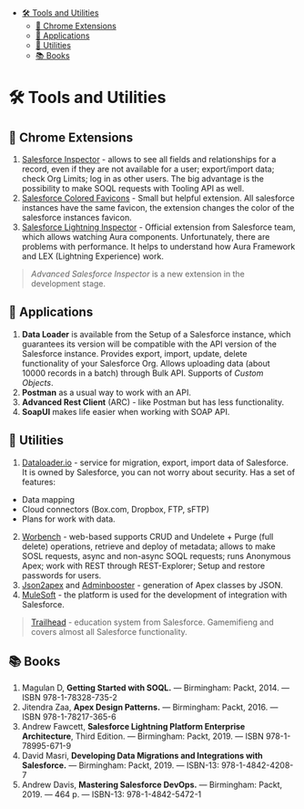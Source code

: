 <!--ts-->
- [🛠 Tools and Utilities](#-tools-and-utilities)
  - [🧩 Chrome Extensions](#-chrome-extensions)
  - [🎯 Applications](#-applications)
  - [🧰 Utilities](#-utilities)
  - [📚 Books](#-books)
<!--te-->

# 🛠 Tools and Utilities

## 🧩 Chrome Extensions

1. [Salesforce Inspector](https://chrome.google.com/webstore/detail/salesforce-inspector/aodjmnfhjibkcdimpodiifdjnnncaafh) - allows to see all fields and relationships for a record, even if they are not available for a user; export/import data; check Org Limits; log in as other users. The big advantage is the possibility to make SOQL requests with Tooling API as well.
2. [Salesforce Colored Favicons](https://chrome.google.com/webstore/detail/salesforce-colored-favico/peohlnebahcddpmfaplmilpkgbkkcdho) - Small but helpful extension. All salesforce instances have the same favicon, the extension changes the color of the salesforce instances favicon.
3. [Salesforce Lightning Inspector](https://chrome.google.com/webstore/detail/salesforce-colored-favico/peohlnebahcddpmfaplmilpkgbkkcdho) - Official extension from Salesforce team, which allows watching Aura components. Unfortunately, there are problems with performance. It helps to understand how Aura Framework and LEX (Lightning Experience) work.

> *Advanced Salesforce Inspector* is a new extension in the development stage.

## 🎯 Applications

1. **Data Loader** is available from the Setup of a Salesforce instance, which guarantees its version will be compatible with the API version of the Salesforce instance. Provides export, import, update, delete functionality of your Salesforce Org. Allows uploading data (about 10000 records in a batch) through Bulk API. Supports of *Custom Objects*.
2. **Postman** as a usual way to work with an API.
3. **Advanced Rest Client** (ARC) - like Postman but has less functionality.
4. **SoapUI** makes life easier when working with SOAP API.

## 🧰 Utilities

1. [Dataloader.io](https://dataloader.io/) - service for migration, export, import data of Salesforce. It is owned by Salesforce, you can not worry about security. Has a set of features:
 - Data mapping
 - Cloud connectors (Box.com, Dropbox, FTP, sFTP)
 - Plans for work with data.
2. [Worbench](https://workbench.developerforce.com/) - web-based supports CRUD and Undelete + Purge (full delete) operations, retrieve and deploy of metadata; allows to make SOSL requests, async and non-async SOQL requests; runs Anonymous Apex; work with REST through REST-Explorer; Setup and restore passwords for users.
3. [Json2apex](https://json2apex.herokuapp.com/) and [Adminbooster](https://www.adminbooster.com/tool/json2apex) - generation of Apex classes by JSON.
4. [MuleSoft](https://www.mulesoft.com/) - the platform is used for the development of integration with Salesforce.

> [Trailhead](https://trailhead.salesforce.com/) - education system from Salesforce. Gamemifieng and covers almost all Salesforce functionality.

## 📚 Books

1. Magulan D, **Getting Started with SOQL.** — Birmingham: Packt, 2014. — ISBN 978-1-78328-735-2
2. Jitendra Zaa, **Apex Design Patterns.** — Birmingham: Packt, 2016. — ISBN 978-1-78217-365-6
3. Andrew Fawcett, **Salesforce Lightning Platform Enterprise Architecture**, Third Edition. — Birmingham: Packt, 2019. — ISBN 978-1-78995-671-9
4. David Masri, **Developing Data Migrations and Integrations with Salesforce.** — Birmingham: Packt, 2019. — ISBN-13: 978-1-4842-4208-7
5. Andrew Davis, **Mastering Salesforce DevOps.** — Birmingham: Packt, 2019. — 464 p. — ISBN-13: 978-1-4842-5472-1

